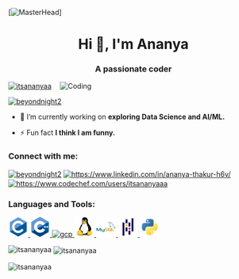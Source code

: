 [![MasterHead](https://media.tenor.com/4ryx66tWEhcAAAAd/pixel-study.gif)]
<h1 align="center">Hi 👋, I'm Ananya</h1>
<h3 align="center">A passionate coder</h3>

<p align="centre"><img align="right" alt="Coding" width="400" src="https://gifdb.com/images/high/pc-programming-umiko-ahagon-xl8rbijsvnnrka63.gif">

<p align="left"> <a href="https://github.com/ryo-ma/github-profile-trophy"><img src="https://github-profile-trophy.vercel.app/?username=itsananyaa" alt="itsananyaa" /></a> </p>

<p align="left"> <a href="https://twitter.com/beyondnight2" target="blank"><img src="https://img.shields.io/twitter/follow/beyondnight2?logo=twitter&style=for-the-badge" alt="beyondnight2" /></a> </p>

- 🔭 I’m currently working on **exploring Data Science and AI/ML.**

- ⚡ Fun fact **I think I am funny.**

<h3 align="left">Connect with me:</h3>
<p align="left">
<a href="https://twitter.com/beyondnight2" target="blank"><img align="center" src="https://raw.githubusercontent.com/rahuldkjain/github-profile-readme-generator/master/src/images/icons/Social/twitter.svg" alt="beyondnight2" height="30" width="40" /></a>
<a href="https://linkedin.com/in/https://www.linkedin.com/in/ananya-thakur-h6v/" target="blank"><img align="center" src="https://raw.githubusercontent.com/rahuldkjain/github-profile-readme-generator/master/src/images/icons/Social/linked-in-alt.svg" alt="https://www.linkedin.com/in/ananya-thakur-h6v/" height="30" width="40" /></a>
<a href="https://www.codechef.com/users/https://www.codechef.com/users/itsananyaaa" target="blank"><img align="center" src="https://cdn.jsdelivr.net/npm/simple-icons@3.1.0/icons/codechef.svg" alt="https://www.codechef.com/users/itsananyaaa" height="30" width="40" /></a>
</p>

<h3 align="left">Languages and Tools:</h3>
<p align="left"> <a href="https://www.cprogramming.com/" target="_blank" rel="noreferrer"> <img src="https://raw.githubusercontent.com/devicons/devicon/master/icons/c/c-original.svg" alt="c" width="40" height="40"/> </a> <a href="https://www.w3schools.com/cpp/" target="_blank" rel="noreferrer"> <img src="https://raw.githubusercontent.com/devicons/devicon/master/icons/cplusplus/cplusplus-original.svg" alt="cplusplus" width="40" height="40"/> </a> <a href="https://cloud.google.com" target="_blank" rel="noreferrer"> <img src="https://www.vectorlogo.zone/logos/google_cloud/google_cloud-icon.svg" alt="gcp" width="40" height="40"/> </a> <a href="https://www.linux.org/" target="_blank" rel="noreferrer"> <img src="https://raw.githubusercontent.com/devicons/devicon/master/icons/linux/linux-original.svg" alt="linux" width="40" height="40"/> </a> <a href="https://www.mysql.com/" target="_blank" rel="noreferrer"> <img src="https://raw.githubusercontent.com/devicons/devicon/master/icons/mysql/mysql-original-wordmark.svg" alt="mysql" width="40" height="40"/> </a> <a href="https://pandas.pydata.org/" target="_blank" rel="noreferrer"> <img src="https://raw.githubusercontent.com/devicons/devicon/2ae2a900d2f041da66e950e4d48052658d850630/icons/pandas/pandas-original.svg" alt="pandas" width="40" height="40"/> </a> <a href="https://www.python.org" target="_blank" rel="noreferrer"> <img src="https://raw.githubusercontent.com/devicons/devicon/master/icons/python/python-original.svg" alt="python" width="40" height="40"/> </a> </p>

<p><img align="left" src="https://github-readme-stats.vercel.app/api/top-langs?username=itsananyaa&show_icons=true&locale=en&layout=compact" alt="itsananyaa" /></p>

<p>&nbsp;<img align="center" src="https://github-readme-stats.vercel.app/api?username=itsananyaa&show_icons=true&locale=en" alt="itsananyaa" /></p>

<p><img align="center" src="https://github-readme-streak-stats.herokuapp.com/?user=itsananyaa&" alt="itsananyaa" /></p>

<!-- Proudly created with GPRM ( https://gprm.itsvg.in ) -->
